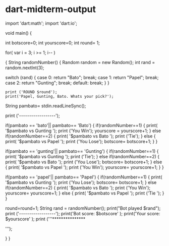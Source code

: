 # dart-midterm-output

import 'dart:math';
import 'dart:io';


void main() {

int botscore=0;
int yourscore=0;
int round= 1;

for( var i = 3; i >= 1; i-- )

{
String randomNumber() {
  Random random = new Random();
  int rand = random.nextInt(3); 
  
  switch (rand) {
    case 0:
      return "Bato";
      break;
    case 1:
      return "Papel";
      break;
    case 2:
      return "Gunting";
      break;
    default:
      break;
  }
}

    print ('ROUND $round');
    print('Papel, Gunting, Bato. Whats your pick?');
   

String pambato= stdin.readLineSync();

print ('------------------');


if(pambato == 'bato'|| pambato== 'Bato')
{
if(randomNumber==1)
{
print( '$pambato vs Gunting ');
print ('You Win');
yourscore = yourscore+1;
}
else if(randomNumber==2)
{
print( '$pambato vs Bato ');
print ('Tie');
}
else
{
print( '$pambato vs Papel ');
print ('You Lose');
botscore= botscore+1;
}
}


if(pambato == 'gunting'|| pambato== 'Gunting')
{
if(randomNumber==1)
{
print( '$pambato vs Gunting ');
print ('Tie');
}
else if(randomNumber==2)
{
print( '$pambato vs Bato ');
print ('You Lose');
botscore= botscore+1;
}
else
{
print( '$pambato vs Papel ');
print ('You Win');
yourscore= yourscore+1;
}
}


if(pambato == 'papel'|| pambato== 'Papel')
{
if(randomNumber==1)
{
print( '$pambato vs Gunting ');
print ('You Lose');
botscore= botscore+1;
}
else if(randomNumber==2)
{
print( '$pambato vs Bato ');
print ('You Win');
yourscore= yourscore+1;
}
else
{
print( '$pambato vs Papel ');
print ('Tie ');
}
}


round=round+1;
String rand = randomNumber();
print("Bot played $rand");
print ('------------------');
print('Bot score: $botscore' );
print('Your score: $yourscore' );
print ('''***************


''');


}
}
